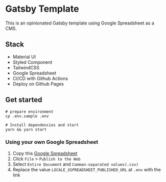 # Gatsby Template
This is an opinionated Gatsby template using Google Spreadsheet as a CMS. 

## Stack
- Material UI
- Styled Component
- TailwindCSS
- Google Spreadsheet
- CI/CD with Github Actions
- Deploy on Github Pages

## Get started

```shell
# prepare environment
cp .env.sample .env

# Install dependencies and start
yarn && yarn start
```

### Using your own Google Spreadsheet
1. Copy this [Google Spreadsheet](https://docs.google.com/spreadsheets/d/1pWhu5uB4QnzWf899OUnethUJFsWdaDn-P_3-DOZomKw/edit?usp=sharing)
2. Click `File` > `Publish to the Web`
3. Select `Entire Document` and `Comman-separated values(.csv)`
4. Replace the value `LOCALE_GSPREADSHEET_PUBLISHED_URL` at `.env` with the link 
